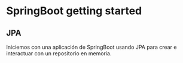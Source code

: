 # SpringBoot getting started

## JPA
Iniciemos con una aplicación de SpringBoot usando JPA para crear e interactuar con un repositorio en memoria.
